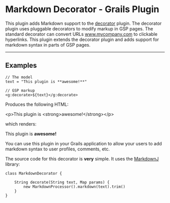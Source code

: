 # Markdown Decorator - Grails Plugin

This plugin adds Markdown support to the [decorator](https://github.com/goeh/grails-decorator) plugin.
The decorator plugin uses pluggable decorators to modify markup in GSP pages.
The standard decorator can convert URLs www.mycompany.com to clickable hyperlinks.
This plugin extends the decorator plugin and adds support for markdown syntax in parts of GSP pages.

-----

## Examples

    // The model
    text = "This plugin is **awesome!**"

    // GSP markup
    <g:decorate>${text}</g:decorate>

Produces the following HTML:

\<p>This plugin is \<strong>awesome!\</strong>\</p>

which renders:

This plugin is **awesome!**

You can use this plugin in your Grails application to allow your users to add markdown syntax to user profiles, comments, etc.

The source code for this decorator is **very** simple. It uses the [MarkdownJ](https://github.com/myabc/markdownj) library:

    class MarkdownDecorator {

        String decorate(String text, Map params) {
            new MarkdownProcessor().markdown(text).trim()
        }
    }